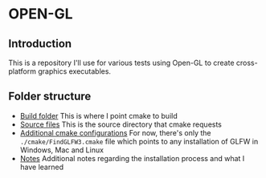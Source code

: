 # OPEN-GL

## Introduction

This is a repository I'll use for various tests using Open-GL to create cross-platform graphics executables.

## Folder structure

- [Build folder](./build/)
  This is where I point cmake to build
- [Source files](./src/)
  This is the source directory that cmake requests
- [Additional cmake configurations](./cmake/)
  For now, there's only the `./cmake/FindGLFW3.cmake` file which points to any installation of GLFW in Windows, Mac and Linux
- [Notes](./notes/)
  Additional notes regarding the installation process and what I have learned

